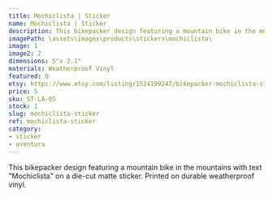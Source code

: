 ```yaml
---
title: Mochiclista | Sticker
name: Mochiclista | Sticker
description: This bikepacker design featuring a mountain bike in the mountains with text "Mochiclista" on a die-cut matte sticker. Printed on durable weatherproof vinyl.
imagePath: \assets\images\products\stickers\mochiclista\
image: 1
image2: 2
dimensions: 5"x 2.1"
materials: Weatherproof Vinyl
featured: 0
etsy: https://www.etsy.com/listing/1524199247/bikepacker-mochiclista-sticker
price: 5
sku: ST-LA-05
stock: 1
slug: mochiclista-sticker
ref: mochiclista-sticker
category:
- sticker
- aventura
---
```

This bikepacker design featuring a mountain bike in the mountains with text "Mochiclista" on a die-cut matte sticker. Printed on durable weatherproof vinyl.
